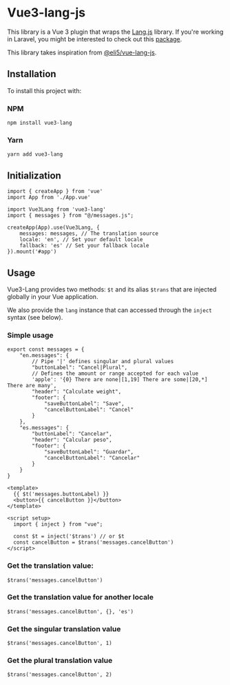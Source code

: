 # Vue3-lang-js

This library is a Vue 3 plugin that wraps the [Lang.js](https://github.com/rmariuzzo/Lang.js)
library. If you're working in Laravel, you might be interested to check out 
this [package](https://github.com/rmariuzzo/Laravel-JS-Localization?tab=readme-ov-file).

This library takes inspiration from [@eli5/vue-lang-js](https://github.com/eli5-amsterdam/vue-lang-js).

## Installation 

To install this project with:

### NPM 
`npm install vue3-lang`

### Yarn 
`yarn add vue3-lang`

## Initialization 

```vue
import { createApp } from 'vue'
import App from './App.vue'

import Vue3Lang from 'vue3-lang'
import { messages } from "@/messages.js";

createApp(App).use(Vue3Lang, {
    messages: messages, // The translation source
    locale: 'en', // Set your default locale
    fallback: 'es' // Set your fallback locale
}).mount('#app')
```

## Usage

Vue3-Lang provides two methods: `$t` and its alias `$trans` that 
are injected globally in your Vue application. 

We also provide the `lang` instance that can accessed through 
the `inject` syntax (see below).

### Simple usage 
```vue
export const messages = {
    "en.messages": {
        // Pipe '|' defines singular and plural values
        "buttonLabel": "Cancel|Plural",
        // Defines the amount or range accepted for each value
        'apple': '{0} There are none|[1,19] There are some|[20,*] There are many',
        "header": "Calculate weight",
        "footer": {
            "saveButtonLabel": "Save",
            "cancelButtonLabel": "Cancel"
        }
    },
    "es.messages": {
        "buttonLabel": "Cancelar",
        "header": "Calcular peso",
        "footer": {
            "saveButtonLabel": "Guardar",
            "cancelButtonLabel": "Cancelar"
        }
    }
}

```
```vue
<template>
  {{ $t('messages.buttonLabel) }}
  <button>{{ cancelButton }}</button>
</template>

<script setup>
  import { inject } from "vue";

  const $t = inject('$trans') // or $t
  const cancelButton = $trans('messages.cancelButton')
</script>
```

### Get the translation value:
```vue
$trans('messages.cancelButton')
```

### Get the translation value for another locale
```vue
$trans('messages.cancelButton', {}, 'es')
```

### Get the singular translation value 
```vue
$trans('messages.cancelButton', 1)
```

### Get the plural translation value 
```vue
$trans('messages.cancelButton', 2)
```



